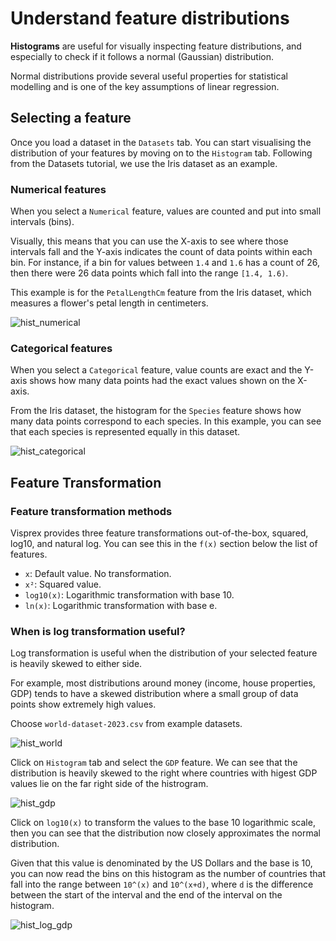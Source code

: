 # Understand feature distributions

**Histograms** are useful for visually inspecting feature distributions, and especially to check if it follows a normal (Gaussian) distribution.

Normal distributions provide several useful properties for statistical modelling and is one of the key assumptions of linear regression.

## Selecting a feature

Once you load a dataset in the `Datasets` tab. You can start visualising the distribution of your features by moving on to the `Histogram` tab.
Following from the Datasets tutorial, we use the Iris dataset as an example.

### Numerical features

When you select a `Numerical` feature, values are counted and put into small intervals (bins).

Visually, this means that you can use the X-axis to see where those intervals fall and the Y-axis indicates the count of data points within each bin. For instance, if a bin for values between `1.4` and `1.6` has a count of 26, then there were 26 data points which fall into the range `[1.4, 1.6)`.

This example is for the `PetalLengthCm` feature from the Iris dataset, which measures a flower's petal length in centimeters.

![hist_numerical](images/petal_length.png)

### Categorical features

When you select a `Categorical` feature, value counts are exact and the Y-axis shows how many data points had the exact values shown on the X-axis.

From the Iris dataset, the histogram for the `Species` feature shows how many data points correspond to each species. In this example, you can see that each species is represented equally in this dataset.

![hist_categorical](images/species.png)

## Feature Transformation

### Feature transformation methods
Visprex provides three feature transformations out-of-the-box, squared, log10, and natural log. You can see this in the `f(x)` section below the list of features.

- `x`: Default value. No transformation.
- `x²`: Squared value.
- `log10(x)`: Logarithmic transformation with base 10.
- `ln(x)`: Logarithmic transformation with base e.

### When is log transformation useful?

Log transformation is useful when the distribution of your selected feature is heavily skewed to either side.

For example, most distributions around money (income, house properties, GDP) tends to have a skewed distribution where a small group of data points show extremely high values.

Choose `world-dataset-2023.csv` from example datasets.

![hist_world](images/world.png)

Click on `Histogram` tab and select the `GDP` feature. We can see that the distribution is heavily skewed to the right where countries with higest GDP values lie on the far right side of the histrogram.

![hist_gdp](images/gdp.png)

Click on `log10(x)` to transform the values to the base 10 logarithmic scale, then you can see that the distribution now closely approximates the normal distribution.

Given that this value is denominated by the US Dollars and the base is 10, you can now read the bins on this histogram as the number of countries that fall into the range between `10^(x)` and `10^(x+d)`, where `d` is the difference between the start of the interval and the end of the interval on the histogram.

![hist_log_gdp](images/log10_gdp.png)


